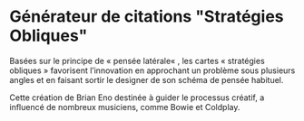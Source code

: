 # Générateur de citations "Stratégies Obliques"

Basées sur le principe de « pensée latérale« , les cartes « stratégies obliques » favorisent l’innovation en approchant un problème sous plusieurs angles et en faisant sortir le designer de son schéma de pensée habituel.

Cette création de Brian Eno destinée à guider le processus créatif, a influencé de nombreux musiciens, comme Bowie et Coldplay.
